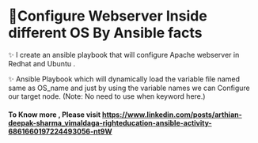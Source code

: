# 🔰Configure Webserver Inside different OS By Ansible facts

✨ I create an ansible playbook that will configure Apache webserver in Redhat and Ubuntu .

 
✨  Ansible Playbook which will dynamically load the variable file named same as OS_name and just by using the variable names we can Configure our target node.
(Note: No need to use when keyword here.)

#### To Know more , Please visit https://www.linkedin.com/posts/arthian-deepak-sharma_vimaldaga-righteducation-ansible-activity-6861660197224493056-nt9W
